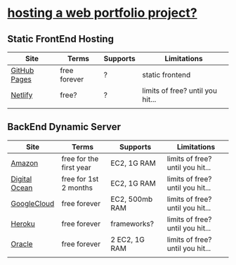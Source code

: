 # [hosting a web portfolio project?](https://joy-of-coding.github.io/web-hosting/ 'web-hosting')

## Static FrontEnd Hosting

| **Site**                                                                                                                             | **Terms**    | **Supports** | **Limitations**                  |
| ------------------------------------------------------------------------------------------------------------------------------------ | ------------ | ------------ | -------------------------------- |
| [GitHub Pages](https://pages.github.com/ 'Hosted directly from your GitHub repository. Just edit, push, and your changes are live.') | free forever | ?            | static frontend                  |
| [Netlify](https://www.netlify.com/ 'Build the sites you want with the tools you love')                                               | free?        | ?            | limits of free? until you hit... |
|                                                                                                                                      |

## BackEnd Dynamic Server

| **Site**                                                                                                                                                                     | **Terms**               | **Supports**   | **Limitations**                  |
| ---------------------------------------------------------------------------------------------------------------------------------------------------------------------------- | ----------------------- | -------------- | -------------------------------- |
| [Amazon](https://aws.amazon.com/free/cloudcomputing 'The AWS Free Tier includes services that are always free, free for one year, and shorter-term free trials.')            | free for the first year | EC2, 1G RAM    | limits of free? until you hit... |
| [Digital Ocean](https://www.digitalocean.com/ 'The cloud is complex. We make it simple.')                                                                                    | free for 1st 2 months   | EC2, 1G RAM    | limits of free? until you hit... |
| [GoogleCloud](https://cloud.google.com/ 'Accelerate your transformation with Google Cloud Build apps faster, make smarter business decisions, and connect people anywhere.') | free forever            | EC2, 500mb RAM | limits of free? until you hit... |
| [Heroku](https://www.heroku.com/ 'Heroku is a platform as a service (PaaS) that enables developers to build, run, and operate applications entirely in the cloud.')          | free forever            | frameworks?    | limits of free? until you hit... |
| [Oracle](https://www.oracle.com/cloud/ 'The next-generation cloud designed to run any application, faster and more securely, for less.')                                     | free forever            | 2 EC2, 1G RAM  | limits of free? until you hit... |
|                                                                                                                                                                              |
